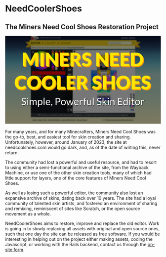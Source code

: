 # NeedCoolerShoes
## The Miners Need Cool Shoes Restoration Project

![](/profile/banner.png)

For many years, and for many Minecrafters, Miners Need Cool Shoes was the go-to, best, and easiest tool for skin creation and sharing. Unfortunately, however, around January of 2023, the site at needcoolshoes.com would go dark, and, as of the date of writing this, never return.

The community had lost a powerful and useful resource, and had to resort to using either a semi-functional archive of the site, from the Wayback Machine, or use one of the other skin creation tools, many of which had little support for layers, one of the core features of Miners Need Cool Shoes.

As well as losing such a powerful editor, the community also lost an expansive archive of skins, dating back over 10 years. The site had a loyal community of talented skin artists, and fostered an environment of sharing and remixing, reminiscent of sites like Scratch, or the open source movement as a whole.

NeedCoolerShoes aims to restore, improve and replace the old editor. Work is going in to slowly replacing all assets with original and open source ones, such that one day the site can be released as free software. If you would be interesting in helping out on the project either making assets, coding the Javascript, or working with the Rails backend, contact us through the [on-site form](https://needcoolershoes.com/contact).
